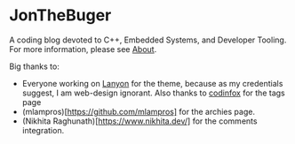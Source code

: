 # JonTheBuger

A coding blog devoted to C++, Embedded Systems, and Developer Tooling. For more information, please see [About](about.md).

Big thanks to:

* Everyone working on <a href="http://lanyon.getpoole.com" target="_blank">Lanyon</a> for the theme, because as my credentials suggest, I am web-design ignorant. Also thanks to [codinfox](https://github.com/codinfox) for the tags page
* (mlampros)[https://github.com/mlampros] for the archies page.
* (Nikhita Raghunath)[https://www.nikhita.dev/] for the comments integration.
